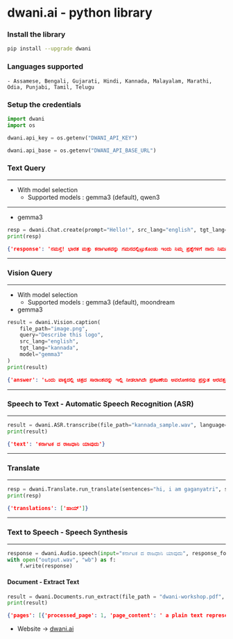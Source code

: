 # dwani.ai - python library


### Install the library
```bash
pip install --upgrade dwani
```

### Languages supported
    - Assamese, Bengali, Gujarati, Hindi, Kannada, Malayalam, Marathi, Odia, Punjabi, Tamil, Telugu

### Setup the credentials
```python
import dwani
import os

dwani.api_key = os.getenv("DWANI_API_KEY")

dwani.api_base = os.getenv("DWANI_API_BASE_URL")
```


### Text Query 
---
- With model selection
  - Supported models : gemma3 (default), qwen3

---
- gemma3
```python
resp = dwani.Chat.create(prompt="Hello!", src_lang="english", tgt_lang="kannada", model="gemma3")
print(resp)
```
```json
{'response': 'ನಮಸ್ತೆ! ಭಾರತ ಮತ್ತು ಕರ್ನಾಟಕವನ್ನು ಗಮನದಲ್ಲಿಟ್ಟುಕೊಂಡು ಇಂದು ನಿಮ್ಮ ಪ್ರಶ್ನೆಗಳಿಗೆ ನಾನು ನಿಮಗೆ ಹೇಗೆ ಸಹಾಯ ಮಾಡಲಿ?'}
```
---
### Vision Query
---
- With model selection
  - Supported models : gemma3 (default), moondream
- gemma3

```python
result = dwani.Vision.caption(
    file_path="image.png",
    query="Describe this logo",
    src_lang="english",
    tgt_lang="kannada",
    model="gemma3"
)
print(result)
```
```json
{'answer': 'ಒಂದು ವಾಕ್ಯದಲ್ಲಿ ಚಿತ್ರದ ಸಾರಾಂಶವನ್ನು ಇಲ್ಲಿ ನೀಡಲಾಗಿದೆಃ ಪ್ರಕಟಣೆಯ ಅವಲೋಕನವು ಪ್ರಸ್ತುತ ಅರವತ್ತನಾಲ್ಕು ದೇಶಗಳು/ಪ್ರದೇಶಗಳನ್ನು ಸೇರಿಸಲಾಗಿದೆ ಮತ್ತು ಇನ್ನೂ ಹದಿನಾರು ಪ್ರದೇಶಗಳನ್ನು ಸೇರಿಸಬೇಕಾಗಿದೆ. ಒದಗಿಸಲಾದ ಚಿತ್ರದಲ್ಲಿ ಲಾಂಛನವು ಕಾಣಿಸುವುದಿಲ್ಲ.'}
```
---
### Speech to Text -  Automatic Speech Recognition (ASR)
---
```python
result = dwani.ASR.transcribe(file_path="kannada_sample.wav", language="kannada")
print(result)
```
```json
{'text': 'ಕರ್ನಾಟಕ ದ ರಾಜಧಾನಿ ಯಾವುದು'}
```
---
### Translate
---
```python
resp = dwani.Translate.run_translate(sentences="hi, i am gaganyatri", src_lang="english", tgt_lang="kannada")
print(resp)
```
```json
{'translations': ['ಹಾಯ್']}
```
---
### Text to Speech -  Speech Synthesis
---
```python
response = dwani.Audio.speech(input="ಕರ್ನಾಟಕ ದ ರಾಜಧಾನಿ ಯಾವುದು", response_format="wav")
with open("output.wav", "wb") as f:
    f.write(response)
```

#### Document - Extract Text
```python
result = dwani.Documents.run_extract(file_path = "dwani-workshop.pdf", page_number=1, src_lang="english",tgt_lang="kannada" )
print(result)
```
```json
{'pages': [{'processed_page': 1, 'page_content': ' a plain text representation of the document', 'translated_content': 'ಡಾಕ್ಯುಮೆಂಟ್ನ ಸರಳ ಪಠ್ಯ ಪ್ರಾತಿನಿಧ್ಯವನ್ನು ಇಲ್ಲಿ ನೀಡಲಾಗಿದೆ, ಅದನ್ನು ಸ್ವಾಭಾವಿಕವಾಗಿ ಓದುವಂತೆಃ'}]}
```

- Website -> [dwani.ai](https://dwani.ai)


<!-- 
## local development
pip install -e .


pip install twine build
rm -rf dist/
python -m build

python -m twine upload dist/*

-->